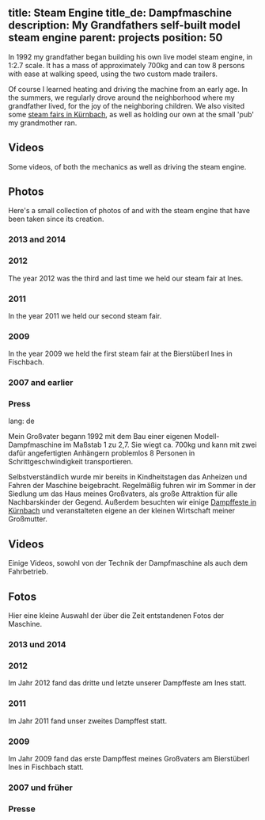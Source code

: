 title: Steam Engine
title_de: Dampfmaschine
description: My Grandfathers self-built model steam engine
parent: projects
position: 50
---

In 1992 my grandfather began building his own live model steam engine, in 1:2.7 scale.
It has a mass of approximately 700kg and can tow 8 persons with ease at walking speed, using the two custom made trailers.

Of course I learned heating and driving the machine from an early age.
In the summers, we regularly drove around the neighborhood where my grandfather lived, for the joy of the neighboring children.
We also visited some [steam fairs in Kürnbach](https://www.volksfeste-in-deutschland.de/kuernbacher-dampffest-in-bad-schussenried.html), as well as holding our own at the small 'pub' my grandmother ran.

## Videos

Some videos, of both the mechanics as well as driving the steam engine.

<!--%
lightgallery([
    [ "https://www.youtube.com/watch?v=ikWtY_376n0", "img/dampf_2016_timelapse_thumb.jpg", "Timelapse of the meet-up in Kürnbach 2016" ],
    [ "https://www.youtube.com/watch?v=dv08NrImbJE", "img/dampf_2015_thumb.jpg", "Recording made by a visitor of the meet-up in Kürnbach 2015. You can see me shortly in the beginning." ],
    [ "https://www.youtube.com/watch?v=HGC6uH_kcoM", "img/dampf_thumb_druckluft.jpg", "Air Test" ],
    [ "https://www.youtube.com/watch?v=OhMWQIR62rU", "img/dampf_thumb_pumpe.jpg", "Steam pump Test" ]
])
%-->

## Photos

Here's a small collection of photos of and with the steam engine that have been taken since its creation.

### 2013 and 2014

<!--%
lightgallery([
    [ "img/dampf_2013_08_13_1.jpg", "In front of the depot in our garden" ],
    [ "img/dampf_2014_09_08_1.jpg", "Test drive in autumn" ],
])
%-->

### 2012

The year 2012 was the third and last time we held our steam fair at Ines.

<!--%
lightgallery([
    [ "img/dampf_2012_06_19_1.jpg", "POV Photo while driving" ],
    [ "img/dampf_2012_06_22_2.jpg", "Transparent main valve housing for debugging" ],
    [ "img/dampf_2012_06_22_3.jpg", "Steam pump" ],
    [ "img/dampf_2012_06_22_5.jpg", "Controls" ],
    [ "img/dampf_2012_06_22_6.jpg", "Steam pump in the shop" ],
    [ "img/dampf_2012_06_30_1.jpg", "Steam fair at Ines" ],
    [ "img/dampf_2012_06_30_2.jpg", "Exhibition drive to Schloss Helmsdorf with the steam fair attendants" ],
    [ "img/dampf_2012_06_30_3.jpg", "The steam engines in front of Ines" ],
    [ "img/dampf_2012_06_30_4.jpg", "The steam engines at Schloss Helmsdorf" ],
    [ "img/dampf_2012_07_01_1.jpg", "The steam engines at the lake" ],
    [ "img/dampf_2012_07_01_2.jpg", "The steam engines at the lake" ],
    [ "img/dampf_2012_07_07_1.jpg", "Flags on our engine" ],
])
%-->

### 2011

In the year 2011 we held our second steam fair.

<!--%
lightgallery([
    [ "img/dampf_2011_06_25_1.jpg", "Exhibition drive with the steam fair attendants" ],
    [ "img/dampf_2011_06_25_2.jpg", "At Schloss Helmsdorf" ],
    [ "img/dampf_2011_07_17_1.jpg", "On the campground, Schloss Helmsdorf" ],
    [ "img/dampf_2011_helmsdorf_1.jpg", "On the campground, Schloss Helmsdorf" ],
    [ "img/dampf_2011_helmsdorf_2.jpg", "On the campground, Schloss Helmsdorf" ],
])
%-->

### 2009

In the year 2009 we held the first steam fair at the Bierstüberl Ines in Fischbach.

<!--%
lightgallery([
    [ "img/dampf_2009_06_13_1.jpg", "Steam fair in Kürnbach" ],
    [ "img/dampf_2009_06_18_1.jpg", "Garden at home" ],
    [ "img/dampf_2009_06_18_2.jpg", "Drive in Kürnbach" ],
    [ "img/dampf_2009_06_18_3.jpg", "In Kürnbach?" ],
    [ "img/dampf_2009_07_03_1.jpg", "Drive to Schussenrieder brewery at the steam fair Kürnbach" ],
    [ "img/dampf_2009_07_11_1.jpg", "Steam fair at Ines" ],
    [ "img/dampf_2009_07_11_2.jpg", "Preparations for the steam fair" ],
    [ "img/dampf_2009_07_11_3.jpg", "Spontaneous repairs" ],
    [ "img/dampf_2009_07_12_1.jpg", "Drive at Ines" ],
    [ "img/dampf_2009_07_12_2.jpg", "At the steam fair, with brass band" ],
])
%-->

### 2007 and earlier

<!--%
lightgallery([
    [ "img/dampf_2007_06_10_1.jpg", "After a days work done" ],
    [ "img/dampf_1997_werkstatt.jpg", "Starting early" ],
])
%-->

### Press

<!--%
lightgallery([
    [ "img/dampf_1997_baden.jpg", "Source unknown, 1997" ],
    [ "img/dampf_2010_jdh_p1.jpg", "2010, Journal Dampf und Heissluft, Issue 1" ],
    [ "img/dampf_2010_jdh_p2.jpg", "2010, Journal Dampf und Heissluft, Issue 1" ],
])
%-->

lang: de

Mein Großvater begann 1992 mit dem Bau einer eigenen Modell-Dampfmaschine im Maßstab 1 zu 2,7.
Sie wiegt ca. 700kg und kann mit zwei dafür angefertigten Anhängern problemlos 8 Personen in Schrittgeschwindigkeit transportieren.

Selbstverständlich wurde mir bereits in Kindheitstagen das Anheizen und Fahren der Maschine beigebracht.
Regelmäßig fuhren wir im Sommer in der Siedlung um das Haus meines Großvaters, als große Attraktion für alle Nachbarskinder der Gegend.
Außerdem besuchten wir einige [Dampffeste in Kürnbach](https://www.volksfeste-in-deutschland.de/kuernbacher-dampffest-in-bad-schussenried.html) und veranstalteten eigene an der kleinen Wirtschaft meiner Großmutter.

## Videos

Einige Videos, sowohl von der Technik der Dampfmaschine als auch dem Fahrbetrieb.

<!--%
lightgallery([
    [ "https://www.youtube.com/watch?v=ikWtY_376n0", "img/dampf_2016_timelapse_thumb.jpg", "Zeitraffer vom Dampftreffen Kürnbach 2016" ],
    [ "https://www.youtube.com/watch?v=dv08NrImbJE", "img/dampf_2015_thumb.jpg", "Aufnahmen eines Besuchers beim Dampftreffen Kürnbach 2015. Ich bin ganz am Anfang kurz zu sehen." ],
    [ "https://www.youtube.com/watch?v=HGC6uH_kcoM", "img/dampf_thumb_druckluft.jpg", "Druckluft Test" ],
    [ "https://www.youtube.com/watch?v=OhMWQIR62rU", "img/dampf_thumb_pumpe.jpg", "Dampfpumpen Test" ]
])
%-->

## Fotos

Hier eine kleine Auswahl der über die Zeit entstandenen Fotos der Maschine.

### 2013 und 2014

<!--%
lightgallery([
    [ "img/dampf_2013_08_13_1.jpg", "Vor dem Dampfschuppen im Garten" ],
    [ "img/dampf_2014_09_08_1.jpg", "Probefahrt im Herbst" ],
])
%-->

### 2012

Im Jahr 2012 fand das dritte und letzte unserer Dampffeste am Ines statt.

<!--%
lightgallery([
    [ "img/dampf_2012_06_19_1.jpg", "POV Foto beim fahren" ],
    [ "img/dampf_2012_06_22_2.jpg", "Durchsichtiger Schieberdeckel zum debugging" ],
    [ "img/dampf_2012_06_22_3.jpg", "Dampfpumpe" ],
    [ "img/dampf_2012_06_22_5.jpg", "Steuerung" ],
    [ "img/dampf_2012_06_22_6.jpg", "Dampfpumpe in der Werkstatt" ],
    [ "img/dampf_2012_06_30_1.jpg", "Dampffest am Ines" ],
    [ "img/dampf_2012_06_30_2.jpg", "Ausfahrt zum Schloss Helmsdorf beim Dampffest" ],
    [ "img/dampf_2012_06_30_3.jpg", "Die Dampfmaschinen vor dem Ines" ],
    [ "img/dampf_2012_06_30_4.jpg", "Die Dampfmaschinen im Schloss Helmsdorf" ],
    [ "img/dampf_2012_07_01_1.jpg", "Die Dampfmaschinen am See" ],
    [ "img/dampf_2012_07_01_2.jpg", "Die Dampfmaschinen am See" ],
    [ "img/dampf_2012_07_07_1.jpg", "Fahnen an unserer Maschine" ],
])
%-->

### 2011

Im Jahr 2011 fand unser zweites Dampffest statt.

<!--%
lightgallery([
    [ "img/dampf_2011_06_25_1.jpg", "Ausfahrt beim Dampffest" ],
    [ "img/dampf_2011_06_25_2.jpg", "Am Schloss Helmsdorf" ],
    [ "img/dampf_2011_07_17_1.jpg", "Auf dem Campingplatz, Schloss Helmsdorf" ],
    [ "img/dampf_2011_helmsdorf_1.jpg", "Auf dem Campingplatz, Schloss Helmsdorf" ],
    [ "img/dampf_2011_helmsdorf_2.jpg", "Auf dem Campingplatz, Schloss Helmsdorf" ],
])
%-->

### 2009

Im Jahr 2009 fand das erste Dampffest meines Großvaters am Bierstüberl Ines in Fischbach statt.

<!--%
lightgallery([
    [ "img/dampf_2009_06_13_1.jpg", "Beim Dampffest in Kürnbach" ],
    [ "img/dampf_2009_06_18_1.jpg", "Im heimischen Garten" ],
    [ "img/dampf_2009_06_18_2.jpg", "Ausfahrt in Kürnbach" ],
    [ "img/dampf_2009_06_18_3.jpg", "In Kürnbach?" ],
    [ "img/dampf_2009_07_03_1.jpg", "Ausfahrt zur Schussenrieder Brauerei beim Dampffest Kürnbach" ],
    [ "img/dampf_2009_07_11_1.jpg", "Dampffest am Ines" ],
    [ "img/dampf_2009_07_11_2.jpg", "Vorbereitung zum Dampffest" ],
    [ "img/dampf_2009_07_11_3.jpg", "Spontane Reparaturen" ],
    [ "img/dampf_2009_07_12_1.jpg", "Ausfahrt am Ines" ],
    [ "img/dampf_2009_07_12_2.jpg", "Beim Dampffest, vor Blaskapelle" ],
])
%-->

### 2007 und früher

<!--%
lightgallery([
    [ "img/dampf_2007_06_10_1.jpg", "Nach getaner Arbeit" ],
    [ "img/dampf_1997_werkstatt.jpg", "Früh übt sich" ],
])
%-->

### Presse

<!--%
lightgallery([
    [ "img/dampf_1997_baden.jpg", "Quelle unbekannt, 1997" ],
    [ "img/dampf_2010_jdh_p1.jpg", "2010, Journal Dampf und Heissluft, Heft 1" ],
    [ "img/dampf_2010_jdh_p2.jpg", "2010, Journal Dampf und Heissluft, Heft 1" ],
])
%-->
